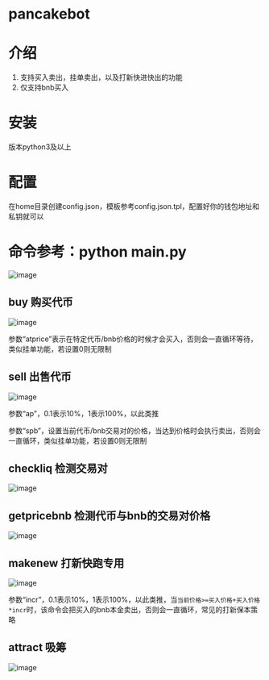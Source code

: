 # pancakebot

# 介绍
1. 支持买入卖出，挂单卖出，以及打新快进快出的功能
2. 仅支持bnb买入

# 安装
版本python3及以上

# 配置
在home目录创建config.json，模板参考config.json.tpl，配置好你的钱包地址和私钥就可以
# 命令参考：python main.py
![image](https://user-images.githubusercontent.com/7411249/139805893-019fd47f-bf29-4deb-ba6f-4528af927dfa.png)
## buy 购买代币
![image](https://user-images.githubusercontent.com/7411249/139807001-024ed9f0-c815-4fee-aa82-171e55b643a0.png)

参数“atprice”表示在特定代币/bnb价格的时候才会买入，否则会一直循环等待，类似挂单功能，若设置0则无限制

## sell 出售代币
![image](https://user-images.githubusercontent.com/7411249/139807040-9d88c928-83a4-4350-a884-d9cc9d781c4f.png)

参数“ap”，0.1表示10%，1表示100%，以此类推

参数“spb”，设置当前代币/bnb交易对的价格，当达到价格时会执行卖出，否则会一直循环，类似挂单功能，若设置0则无限制

## checkliq 检测交易对
![image](https://user-images.githubusercontent.com/7411249/138850853-62071905-b1a4-4457-af64-bd0263359a38.png)
## getpricebnb 检测代币与bnb的交易对价格
![image](https://user-images.githubusercontent.com/7411249/138851030-56528574-cbfe-4192-a43d-fe856e545ec3.png)
## makenew 打新快跑专用
![image](https://user-images.githubusercontent.com/7411249/139807090-0b465ffc-cd82-4edb-89b5-d6795c1918c8.png)


参数“incr”，0.1表示10%，1表示100%，以此类推，当`当前价格>=买入价格+买入价格*incr`时，该命令会把买入的bnb本金卖出，否则会一直循环，常见的打新保本策略

## attract 吸筹
![image](https://user-images.githubusercontent.com/7411249/139807126-31524a19-e77e-4bd6-bd68-bb77f633427b.png)


